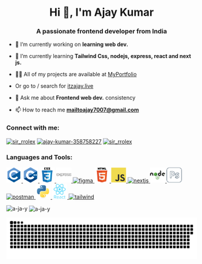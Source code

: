 <h1 align="center">Hi 👋, I'm Ajay Kumar</h1>

<h3 align="center">A passionate frontend developer from India</h3>

- 🔭 I’m currently working on **learning web dev.**

- 🌱 I’m currently learning **Tailwind Css, nodejs, express, react and next js.**

- 👨‍💻 All of my projects are available at [MyPortfolio](https://ajay-portfolio-phi.vercel.app/)
 - Or go to / search for [itzajay.live](https://itzajay.live/)

- 💬 Ask me about **Frontend web dev.** consistency 

- 📫 How to reach me **mailtoajay7007@gmail.com**


<h3 align="left">Connect with me:</h3>
<p align="left">
<a href="https://twitter.com/sir_rrolex" target="blank"><img align="center" src="https://raw.githubusercontent.com/rahuldkjain/github-profile-readme-generator/master/src/images/icons/Social/twitter.svg" alt="sir_rrolex" height="30" width="40" /></a>
<a href="https://linkedin.com/in/ajay-kumar-358758227" target="blank"><img align="center" src="https://raw.githubusercontent.com/rahuldkjain/github-profile-readme-generator/master/src/images/icons/Social/linked-in-alt.svg" alt="ajay-kumar-358758227" height="30" width="40" /></a>
<a href="https://instagram.com/sir_rrolex" target="blank"><img align="center" src="https://raw.githubusercontent.com/rahuldkjain/github-profile-readme-generator/master/src/images/icons/Social/instagram.svg" alt="sir_rrolex" height="30" width="40" /></a>
</p>

<h3 align="left">Languages and Tools:</h3>
<p align="left"> <a href="https://www.cprogramming.com/" target="_blank" rel="noreferrer"> <img src="https://raw.githubusercontent.com/devicons/devicon/master/icons/c/c-original.svg" alt="c" width="40" height="40"/> </a> <a href="https://www.w3schools.com/cpp/" target="_blank" rel="noreferrer"> <img src="https://raw.githubusercontent.com/devicons/devicon/master/icons/cplusplus/cplusplus-original.svg" alt="cplusplus" width="40" height="40"/> </a> <a href="https://www.w3schools.com/css/" target="_blank" rel="noreferrer"> <img src="https://raw.githubusercontent.com/devicons/devicon/master/icons/css3/css3-original-wordmark.svg" alt="css3" width="40" height="40"/> </a> <a href="https://expressjs.com" target="_blank" rel="noreferrer"> <img src="https://raw.githubusercontent.com/devicons/devicon/master/icons/express/express-original-wordmark.svg" alt="express" width="40" height="40"/> </a> <a href="https://www.figma.com/" target="_blank" rel="noreferrer"> <img src="https://www.vectorlogo.zone/logos/figma/figma-icon.svg" alt="figma" width="40" height="40"/> </a> <a href="https://www.w3.org/html/" target="_blank" rel="noreferrer"> <img src="https://raw.githubusercontent.com/devicons/devicon/master/icons/html5/html5-original-wordmark.svg" alt="html5" width="40" height="40"/> </a> <a href="https://developer.mozilla.org/en-US/docs/Web/JavaScript" target="_blank" rel="noreferrer"> <img src="https://raw.githubusercontent.com/devicons/devicon/master/icons/javascript/javascript-original.svg" alt="javascript" width="40" height="40"/> </a> <a href="https://nextjs.org/" target="_blank" rel="noreferrer"> <img src="https://cdn.worldvectorlogo.com/logos/nextjs-2.svg" alt="nextjs" width="40" height="40"/> </a> <a href="https://nodejs.org" target="_blank" rel="noreferrer"> <img src="https://raw.githubusercontent.com/devicons/devicon/master/icons/nodejs/nodejs-original-wordmark.svg" alt="nodejs" width="40" height="40"/> </a> <a href="https://www.photoshop.com/en" target="_blank" rel="noreferrer"> <img src="https://raw.githubusercontent.com/devicons/devicon/master/icons/photoshop/photoshop-line.svg" alt="photoshop" width="40" height="40"/> </a> <a href="https://postman.com" target="_blank" rel="noreferrer"> <img src="https://www.vectorlogo.zone/logos/getpostman/getpostman-icon.svg" alt="postman" width="40" height="40"/> </a> <a href="https://www.python.org" target="_blank" rel="noreferrer"> <img src="https://raw.githubusercontent.com/devicons/devicon/master/icons/python/python-original.svg" alt="python" width="40" height="40"/> </a> <a href="https://reactjs.org/" target="_blank" rel="noreferrer"> <img src="https://raw.githubusercontent.com/devicons/devicon/master/icons/react/react-original-wordmark.svg" alt="react" width="40" height="40"/> </a> <a href="https://tailwindcss.com/" target="_blank" rel="noreferrer"> <img src="https://www.vectorlogo.zone/logos/tailwindcss/tailwindcss-icon.svg" alt="tailwind" width="40" height="40"/> </a> </p>

<p><img align="left" src="https://github-readme-stats.vercel.app/api/top-langs?username=a-ja-y&show_icons=true&locale=en&layout=compact" alt="a-ja-y" /></p>

<p>&nbsp;<img align="center" src="https://github-readme-stats.vercel.app/api?username=a-ja-y&show_icons=true&locale=en" alt="a-ja-y" /></p>


<picture>
  <source media="(prefers-color-scheme: dark)" srcset="https://raw.githubusercontent.com/A-JA-Y/A-JA-Y/output/github-snake-dark.svg" />
  <source media="(prefers-color-scheme: light)" srcset="https://raw.githubusercontent.com/A-JA-Y/A-JA-Y/output/github-snake.svg" />
  <img alt="github-snake" src="https://raw.githubusercontent.com/A-JA-Y/A-JA-Y/output/github-snake.svg" />
</picture>
